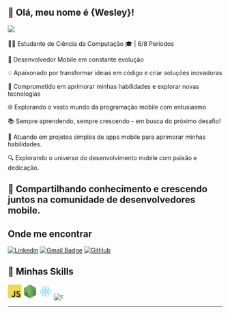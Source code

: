 ## 💜 Olá, meu nome é {Wesley}!

<picture>
  <source
    srcset="https://github-readme-stats.vercel.app/api?username=WesleyNogueiraOne&show_icons=true&theme=tokyonight"
    media="(prefers-color-scheme: dark)"
  />
  <source
    srcset="https://github-readme-stats.vercel.app/api?username=WesleyNogueiraOne&show_icons=true"
    media="(prefers-color-scheme: light), (prefers-color-scheme: no-preference)"
  />
  <img src="https://github-readme-stats.vercel.app/api?username=WesleyNogueiraOne&show_icons=true" />
</picture>

👨‍💻 Estudante de Ciência da Computação 🎓 | 6/8 Períodos

📱 Desenvolvedor Mobile em constante evolução

💡 Apaixonado por transformar ideias em código e criar soluções inovadoras                          

🚀 Comprometido em aprimorar minhas habilidades e explorar novas tecnologias

🌐 Explorando o vasto mundo da programação mobile com entusiasmo

📚 Sempre aprendendo, sempre crescendo - em busca do próximo desafio!

🔭 Atuando em projetos simples de apps mobile para aprimorar minhas habilidades.

🔍 Explorando o universo do desenvolvimento mobile com paixão e dedicação.

🚀 Compartilhando conhecimento e crescendo juntos na comunidade de desenvolvedores mobile.
---



## Onde me encontrar

[![Linkedin](https://img.shields.io/badge/-Wesley-blue?style=flat-square&logo=Linkedin&logoColor=white&link=https://www.linkedin.com/in/wesley-nogueira-6b7634237/)](https://www.linkedin.com/in/wesley-nogueira-6b7634237/)
[![Gmail Badge](https://img.shields.io/badge/-wesleydbr20@email.com-006bed?style=flat-square&logo=Gmail&logoColor=white&link=mailto:wesleydbr20@email.com)](mailto:wesleydbr20@email.com)
[![GitHub](https://img.shields.io/github/followers/iuricode?label=follow&style=social)](https://github.com/WesleyNogueiraOne)




## 🚀 Minhas Skills
<code><img height="32" src="https://raw.githubusercontent.com/github/explore/80688e429a7d4ef2fca1e82350fe8e3517d3494d/topics/javascript/javascript.png" alt="Javascript"/></code>
<code><img height="32" src="https://raw.githubusercontent.com/github/explore/80688e429a7d4ef2fca1e82350fe8e3517d3494d/topics/nodejs/nodejs.png" alt="Nodejs"/></code>
<code><img height="32" src="https://raw.githubusercontent.com/github/explore/80688e429a7d4ef2fca1e82350fe8e3517d3494d/topics/react/react.png" alt="React"/></code>
<code><img height="32" src="https://cdn.iconscout.com/icon/free/png-512/c-programming-569564.png" alt="c"/></code>

---




